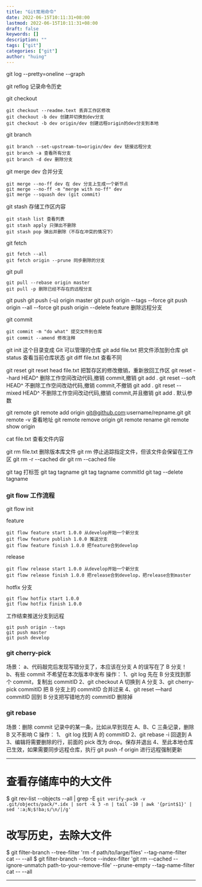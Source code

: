 ```yaml
---
title: "Git常用命令"
date: 2022-06-15T10:11:31+08:00
lastmod: 2022-06-15T10:11:31+08:00
draft: false
keywords: []
description: ""
tags: ["git"]
categories: ["git"]
author: "huing"
---
```


git log --pretty=oneline --graph

git reflog 记录命令历史

git checkout

```
git checkout --readme.text 丢弃工作区修改
git checkout -b dev 创建并切换到dev分支
git checkout -b dev origin/dev 创建远程origin的dev分支到本地
```

git branch

```
git branch --set-upstream-to=origin/dev dev 链接远程分支
git branch -a 查看所有分支
git branch -d dev 删除分支
```

git merge dev 合并分支

```
git merge --no-ff dev 在 dev 分支上生成一个新节点
git merge --no-ff -m "merge with no-ff" dev
git merge --squash dev (git commit)
```

git stash 存储工作区内容

```
git stash list 查看列表
git stash apply 只弹出不删除
git stash pop 弹出并删除（不存在冲突的情况下）
```

git fetch

```
git fetch --all
git fetch origin --prune 同步删除的分支
```

git pull

```
git pull --rebase origin master
git pull -p 删除已经不存在的远程分支
```

git push
git push (-u) origin master
git push origin --tags --force
git push origin --all --force
git push origin --delete feature 删除远程分支

git commit

```
git commit -m "do what" 提交文件到仓库
git commit --amend 修改注释
```

git init 这个目录变成 Git 可以管理的仓库
git add file.txt 把文件添加到仓库
git status 查看当前仓库状态
git diff file.txt 查看不同

git reset
git reset head file.txt
把暂存区的修改撤销，重新放回工作区
git reset --hard HEAD^
删除工作空间改动代码,撤销 commit,撤销 git add .
git reset --soft HEAD^
不删除工作空间改动代码,撤销 commit,不撤销 git add .
git reset --mixed HEAD^
不删除工作空间改动代码,撤销 commit,并且撤销 git add . 默认参数

git remote
git remote add origin git@github.com:username/repname.git
git remote -v 查看地址
git remote remove origin
git remote rename <old> <new>
git remote show origin

cat file.txt 查看文件内容

git rm file.txt 删除版本库文件
git rm 停止追踪指定文件，但该文件会保留在工作区
git rm -r --cached dir
git rm --cached file

git tag 打标签
git tag tagname
git tag tagname commitId
git tag --delete tagname

### git flow 工作流程

git flow init

feature

```
git flow feature start 1.0.0 从develop开始一个新分支
git flow feature publish 1.0.0 推送分支
git flow feature finish 1.0.0 把feature合到develop

```

release

```
git flow release start 1.0.0 从develop开始一个新分支
git flow release finish 1.0.0 把release合到develop，把release合到master
```

hotfix 分支

```
git flow hotfix start 1.0.0
git flow hotfix finish 1.0.0
```

工作结束推送分支到远程

```
git push origin --tags
git push master
git push develop
```

### git cherry-pick

场景：
a、代码敲完后发现写错分支了，本应该在分支 A 的误写在了 B 分支！
b、有些 commit 不希望在本次版本中发布
操作：
1、git log 先在 B 分支找到那个 commit，复制出 commitID
2、git checkout A 切换到 A 分支
3、git cherry-pick commitID 把 B 分支上的 commitID 合并过来
4、git reset —hard commitID 回到 B 分支把写错地方的 commitID 删除掉

### git rebase

场景：删除 commit 记录中的某一条，比如从早到现在 A、B、C 三条记录，删除 B 又不影响 C
操作：
1、 git log 找到 A 的 commitID
2、git rebase -i <A-commitID> 回退到 A
3、编辑将需要删除的行，前面的 pick 改为 drop。保存并退出
4、至此本地仓库已生效，如果需要同步远程仓库，执行 git push -f origin <BranchName>进行远程强制更新

---

# 查看存储库中的大文件

$ git rev-list --objects --all | grep -E `git verify-pack -v .git/objects/pack/*.idx | sort -k 3 -n | tail -10 | awk '{print$1}' | sed ':a;N;$!ba;s/\n/|/g'`

# 改写历史，去除大文件

$ git filter-branch --tree-filter 'rm -f path/to/large/files' --tag-name-filter cat -- --all
$ git filter-branch --force --index-filter 'git rm --cached --ignore-unmatch path-to-your-remove-file' --prune-empty --tag-name-filter cat -- --all

---
